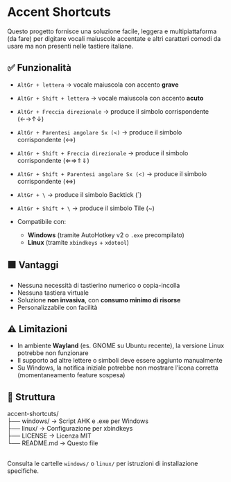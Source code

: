 # Accent Shortcuts

Questo progetto fornisce una soluzione facile, leggera e multipiattaforma (da fare) per digitare vocali maiuscole accentate e altri caratteri comodi da usare ma non presenti nelle tastiere italiane.

## ✅ Funzionalità
- `AltGr + lettera` → vocale maiuscola con accento **grave**
- `AltGr + Shift + lettera` → vocale maiuscola con accento **acuto**
- `AltGr + Freccia direzionale` → produce il simbolo corrispondente (←→↑↓)
- `AltGr + Parentesi angolare Sx (<)` → produce il simbolo corrispondente (↔)
- `AltGr + Shift + Freccia direzionale` → produce il simbolo corrispondente (⇐⇒⇑⇓)
- `AltGr + Shift + Parentesi angolare Sx (<)` → produce il simbolo corrispondente (⇔)
- `AltGr + \` → produce il simbolo Backtick (\`)
- `AltGr + Shift + \` → produce il simbolo Tile (~)

- Compatibile con:
  - **Windows** (tramite AutoHotkey v2 o `.exe` precompilato)
  - **Linux** (tramite `xbindkeys` + `xdotool`)

## 🟩 Vantaggi
- Nessuna necessità di tastierino numerico o copia-incolla
- Nessuna tastiera virtuale
- Soluzione **non invasiva**, con **consumo minimo di risorse**
- Personalizzabile con facilità

## ⚠️ Limitazioni
- In ambiente **Wayland** (es. GNOME su Ubuntu recente), la versione Linux potrebbe non funzionare
- Il supporto ad altre lettere o simboli deve essere aggiunto manualmente
- Su Windows, la notifica iniziale potrebbe non mostrare l’icona corretta (momentaneamento feature sospesa)

## 📂 Struttura
accent-shortcuts/  
├── windows/ → Script AHK e .exe per Windows  
├── linux/ → Configurazione per xbindkeys  
├── LICENSE → Licenza MIT  
└── README.md → Questo file  

## 
Consulta le cartelle `windows/` o `linux/` per istruzioni di installazione specifiche.
